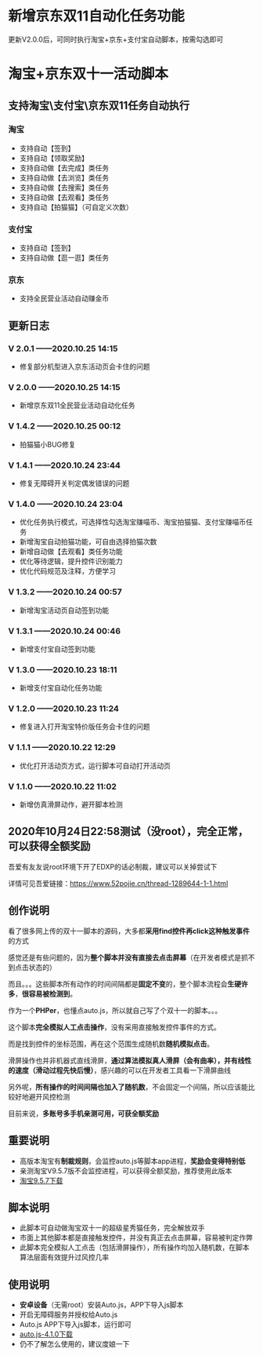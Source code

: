 # 新增京东双11自动化任务功能
更新V2.0.0后，可同时执行淘宝+京东+支付宝自动脚本，按需勾选即可

# 淘宝+京东双十一活动脚本
## 支持淘宝\支付宝\京东双11任务自动执行
### 淘宝
* 支持自动【签到】
* 支持自动【领取奖励】
* 支持自动做【去完成】类任务
* 支持自动做【去浏览】类任务
* 支持自动做【去搜索】类任务
* 支持自动做【去观看】类任务
* 支持自动【拍猫猫】（可自定义次数）

### 支付宝
* 支持自动【签到】
* 支持自动做【逛一逛】类任务

### 京东
* 支持全民营业活动自动赚金币

## 更新日志
### V 2.0.1   ——2020.10.25 14:15
* 修复部分机型进入京东活动页会卡住的问题

### V 2.0.0   ——2020.10.25 14:15
* 新增京东双11全民营业活动自动化任务

### V 1.4.2   ——2020.10.25 00:12
* 拍猫猫小BUG修复

### V 1.4.1   ——2020.10.24 23:44
* 修复无障碍开关判定偶发错误的问题

### V 1.4.0   ——2020.10.24 23:04
* 优化任务执行模式，可选择性勾选淘宝赚喵币、淘宝拍猫猫、支付宝赚喵币任务
* 新增淘宝自动拍猫功能，可自由选择拍猫次数
* 新增自动做【去观看】类任务功能
* 优化等待逻辑，提升控件识别能力
* 优化代码规范及注释，方便学习

### V 1.3.2   ——2020.10.24 00:57
* 新增淘宝活动页自动签到功能

### V 1.3.1   ——2020.10.24 00:46
* 新增支付宝自动签到功能

### V 1.3.0   ——2020.10.23 18:11
* 新增支付宝自动化任务功能

### V 1.2.0   ——2020.10.23 11:24
* 修复进入打开淘宝特价版任务会卡住的问题

### V 1.1.1   ——2020.10.22 12:29
* 优化打开活动页方式，运行脚本可自动打开活动页

### V 1.1.0   ——2020.10.22 11:02
* 新增仿真滑屏动作，避开脚本检测

## 2020年10月24日22:58测试（没root），完全正常，可以获得全额奖励
吾爱有友友说root环境下开了EDXP的话必制裁，建议可以关掉尝试下

详情可见吾爱链接：https://www.52pojie.cn/thread-1289644-1-1.html

## 创作说明
看了很多网上传的双十一脚本的源码，大多都**采用find控件再click这种触发事件**的方式

感觉还是有些问题的，因为**整个脚本并没有直接去点击屏幕**（在开发者模式是抓不到点击状态的）

而且。。。这些脚本所有动作的时间间隔都是**固定不变**的，整个脚本流程会**生硬许多**，**很容易被检测到**。

作为一个**PHPer**，也懂点auto.js，所以就自己写了个双十一的脚本。。。

这个脚本**完全模拟人工点击操作**，没有采用直接触发控件事件的方式。

而是找到控件的坐标范围，再在这个范围生成随机数**随机模拟点击**。

滑屏操作也并非机器式直线滑屏，**通过算法模拟真人滑屏（会有曲率），并有线性的速度（滑动过程先快后慢）**，感兴趣的可以在开发者工具看一下滑屏曲线

另外呢，**所有操作的时间间隔也加入了随机数**，不会固定一个间隔，所以应该能比较好地避开风控检测

目前来说，**多账号多手机亲测可用，可获全额奖励**

## 重要说明
* 高版本淘宝有**制裁规则**，会监控auto.js等脚本app进程，**奖励会变得特别低**
* 亲测淘宝V9.5.7版不会监控进程，可以获得全额奖励，推荐使用此版本
* [淘宝9.5.7下载](https://www.wandoujia.com/apps/32267/history_v278)

## 脚本说明
* 此脚本可自动做淘宝双十一的超级星秀猫任务，完全解放双手
* 市面上其他脚本都是直接触发控件，并没有真正去点击屏幕，容易被判定作弊
* 此脚本完全模拟人工点击（包括滑屏操作），所有操作均加入随机数，在脚本算法层面有效提升过风控几率

## 使用说明
* **安卓设备**（无需root）安装Auto.js，APP下导入js脚本
* 开启无障碍服务并授权给Auto.js
* Auto.js APP下导入js脚本，运行即可
* [auto.js-4.1.0下载](https://share.weiyun.com/5a9g8ys)
* 仍不了解怎么使用的，建议度娘一下
